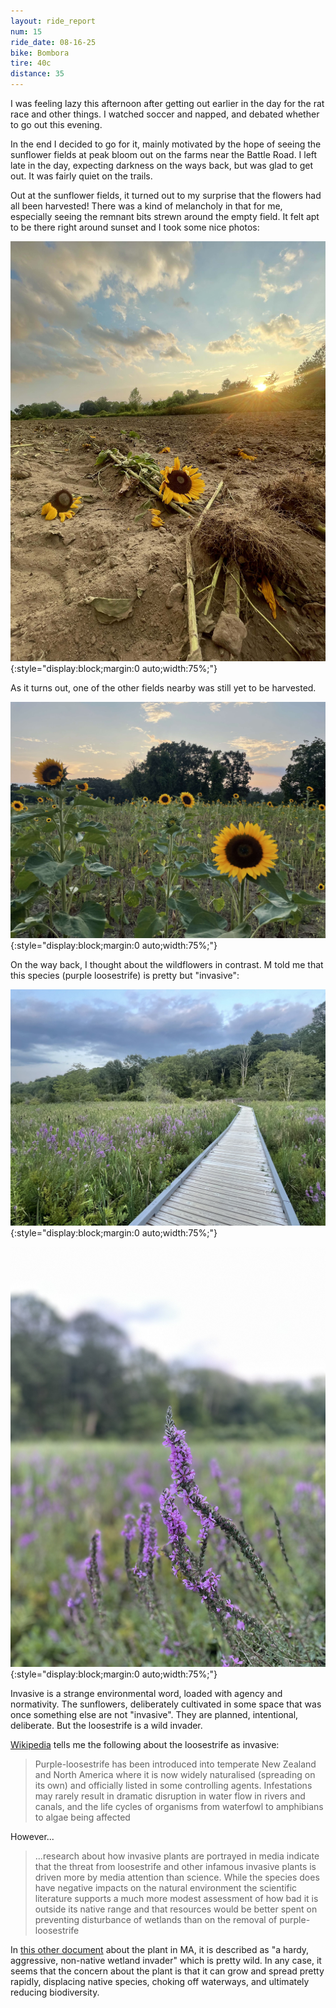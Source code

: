 ```yaml
---
layout: ride_report
num: 15
ride_date: 08-16-25
bike: Bombora
tire: 40c
distance: 35
---
```


I was feeling lazy this afternoon after getting out earlier in the day for the rat race and other things. I watched soccer and napped, and debated whether to go out this evening. 

In the end I decided to go for it, mainly motivated by the hope of seeing the sunflower fields at peak bloom out on the farms near the Battle Road. I left late in the day, expecting darkness on the ways back, but was glad to get out. It was fairly quiet on the trails. 

Out at the sunflower fields, it turned out to my surprise that the flowers had all been harvested! There was a kind of melancholy in that for me, especially seeing the remnant bits strewn around the empty field. It felt apt to be there right around sunset and I took some nice photos: 

![sf](/figs/ride_reports/15/sunflowerset.jpg){:style="display:block;margin:0 auto;width:75%;"}

As it turns out, one of the other fields nearby was still yet to be harvested. 

![sf_bloom](/figs/ride_reports/15/sunflower_field.jpg){:style="display:block;margin:0 auto;width:75%;"}

On the way back, I thought about the wildflowers in contrast. M told me that this species (purple loosestrife) is pretty but "invasive": 

![ls_bridge](/figs/ride_reports/15/ls_bridge.jpg){:style="display:block;margin:0 auto;width:75%;"}

![ls](/figs/ride_reports/15/ls.jpg){:style="display:block;margin:0 auto;width:75%;"}

Invasive is a strange environmental word, loaded with agency and normativity. The sunflowers, deliberately cultivated in some space that was once something else are not "invasive". They are planned, intentional, deliberate. But the loosestrife is a wild invader. 

[Wikipedia](https://en.wikipedia.org/wiki/Lythrum_salicaria#As_an_invasive_species) tells me the following about the loosestrife as invasive: 

> Purple-loosestrife has been introduced into temperate New Zealand and North America where it is now widely naturalised (spreading on its own) and officially listed in some controlling agents. Infestations may rarely result in dramatic disruption in water flow in rivers and canals, and the life cycles of organisms from waterfowl to amphibians to algae being affected

However...

> ...research about how invasive plants are portrayed in media indicate that the threat from loosestrife and other infamous invasive plants is driven more by media attention than science. While the species does have negative impacts on the natural environment the scientific literature supports a much more modest assessment of how bad it is outside its native range and that resources would be better spent on preventing disturbance of wetlands than on the removal of purple-loosestrife

In [this other document](https://www.mass.gov/doc/purple-loosestrife-0/download) about the plant in MA, it is described as "a hardy, aggressive, non-native wetland invader" which is pretty wild. In any case, it seems that the concern about the plant is that it can grow and spread pretty rapidly, displacing native species, choking off waterways, and ultimately reducing biodiversity. 